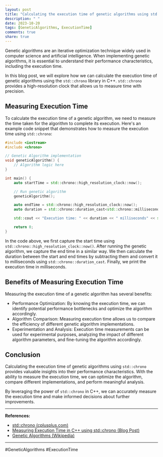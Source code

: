 ```yaml
---
layout: post
title: "Calculating the execution time of genetic algorithms using std::chrono"
description: " "
date: 2023-10-20
tags: [GeneticAlgorithms, ExecutionTime]
comments: true
share: true
---
```


Genetic algorithms are an iterative optimization technique widely used in computer science and artificial intelligence. When implementing genetic algorithms, it is essential to understand their performance characteristics, including the execution time.

In this blog post, we will explore how we can calculate the execution time of genetic algorithms using the `std::chrono` library in C++. `std::chrono` provides a high-resolution clock that allows us to measure time with precision.

## Measuring Execution Time

To calculate the execution time of a genetic algorithm, we need to measure the time taken for the algorithm to complete its execution. Here's an example code snippet that demonstrates how to measure the execution time using `std::chrono`:

```cpp
#include <iostream>
#include <chrono>

// Genetic Algorithm implementation
void geneticAlgorithm() {
    // Algorithm logic here
}

int main() {
    auto startTime = std::chrono::high_resolution_clock::now();

    // Run genetic algorithm
    geneticAlgorithm();

    auto endTime = std::chrono::high_resolution_clock::now();
    auto duration = std::chrono::duration_cast<std::chrono::milliseconds>(endTime - startTime).count();

    std::cout << "Execution time: " << duration << " milliseconds" << std::endl;

    return 0;
}
```

In the code above, we first capture the start time using `std::chrono::high_resolution_clock::now()`. After running the genetic algorithm, we capture the end time in a similar way. We then calculate the duration between the start and end times by subtracting them and convert it to milliseconds using `std::chrono::duration_cast`. Finally, we print the execution time in milliseconds.

## Benefits of Measuring Execution Time

Measuring the execution time of a genetic algorithm has several benefits:
- Performance Optimization: By knowing the execution time, we can identify potential performance bottlenecks and optimize the algorithm accordingly.
- Algorithm Comparison: Measuring execution time allows us to compare the efficiency of different genetic algorithm implementations.
- Experimentation and Analysis: Execution time measurements can be used for experimental purposes, analyzing the impact of different algorithm parameters, and fine-tuning the algorithm accordingly.

## Conclusion

Calculating the execution time of genetic algorithms using `std::chrono` provides valuable insights into their performance characteristics. With the ability to measure the execution time, we can optimize the algorithm, compare different implementations, and perform meaningful analysis.

By leveraging the power of `std::chrono` in C++, we can accurately measure the execution time and make informed decisions about further improvements.

---

**References:**

- [std::chrono (cplusplus.com)](https://en.cppreference.com/w/cpp/chrono)
- [Measuring Execution Time in C++ using std::chrono (Blog Post)](https://www.fluentcpp.com/2018/08/10/timing-asimple-way/)
- [Genetic Algorithms (Wikipedia)](https://en.wikipedia.org/wiki/Genetic_algorithm)

---

\#GeneticAlgorithms #ExecutionTime